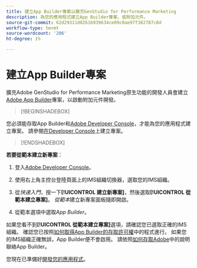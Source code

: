 ```yaml
---
title: 建立App Builder專案以擴充GenStudio for Performance Marketing
description: 為您的應用程式建立App Builder專案，或附加元件。
source-git-commit: 62d29311d02616939634ce09c0ae97f382787c8d
workflow-type: tm+mt
source-wordcount: '206'
ht-degree: 1%

---
```


# 建立App Builder專案

擴充Adobe GenStudio for Performance Marketing原生功能的開發人員會建立[Adobe App Builder](https://developer.adobe.com/app-builder/)專案，以啟動附加元件開發。

>[!BEGINSHADEBOX]

您必須能存取App Builder和[Adobe Developer Console](https://developer.adobe.com/developer-console/)，才能為您的應用程式建立專案。 請參閱[在Developer Console](https://developer.adobe.com/app-builder/docs/getting_started/first_app#2-create-a-new-project-on-developer-console)上建立專案。

>[!ENDSHADEBOX]

**若要從範本建立新專案**：

1. 登入[Adobe Developer Console](https://developer.adobe.com/developer-console/)。

1. 使用右上角主控台登陸頁面上的IMS組織切換器，選取您的IMS組織。

1. 從&#x200B;_快速入門_，按一下&#x200B;**[!UICONTROL 建立新專案]**，然後選取&#x200B;**[!UICONTROL 從範本建立專案]**。 _從範本_&#x200B;建立新專案面板隨即開啟。

1. 從範本選項中選取&#x200B;_App Builder_。

如果您看不到&#x200B;**[!UICONTROL 從範本建立專案]**&#x200B;選項，請確認您已選取正確的IMS組織。 確認您已按照[如何取得App Builder的存取許可權](https://developer.adobe.com/app-builder/docs/overview/getting_access/)中的程式進行。 如果您的IMS組織正確無誤，App Builder便不會啟用。 請依照[如何存取Adobe](https://developer.adobe.com/app-builder/docs/overview/getting_access/)中的說明聯絡App Builder。

您現在已準備好[開發您的應用程式](create-app.md)。
